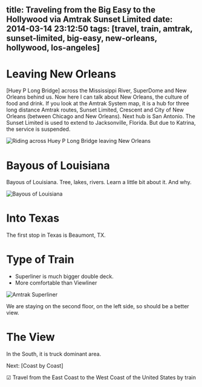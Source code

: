 title: Traveling from the Big Easy to the Hollywood via Amtrak Sunset Limited
date: 2014-03-14 23:12:50
tags: [travel, train, amtrak, sunset-limited, big-easy, new-orleans, hollywood, los-angeles]
---

# Leaving New Orleans

[Huey P Long Bridge] across the Mississippi River, SuperDome and New Orleans behind us. Now here I can talk about New Orleans, the culture of food and drink. If you look at the Amtrak System map, it is a hub for three long distance Amtrak routes, Sunset Limited, Crescent and City of New Orleans (between Chicago and New Orleans). Next hub is San Antonio. The Sunset Limited is used to extend to Jacksonville, Florida. But due to Katrina, the service is suspended.

![Riding across Huey P Long Bridge leaving New Orleans](https://farm3.staticflickr.com/2839/13808949353_8a8ee3f71f_c.jpg)


# Bayous of Louisiana

Bayous of Louisiana. Tree, lakes, rivers. Learn a little bit about it. And why.

![Bayous of Louisiana](https://farm3.staticflickr.com/2827/13809371475_408d6c42ca_c.jpg)


# Into Texas

The first stop in Texas is Beaumont, TX.

# Type of Train

- Superliner is much bigger double deck.
- More comfortable than Viewliner

![Amtrak Superliner](/img)

We are staying on the second floor, on the left side, so should be a better view.


# The View

In the South, it is truck dominant area.

Next: [Coast by Coast]

☑ Travel from the East Coast to the West Coast of the United States by train
